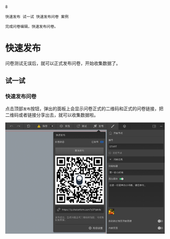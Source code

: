 ```index
8
```
```tag
快速发布 试一试 快速发布问卷 案例
```
```summary
完成问卷编辑，快速发布问卷。
```
# 快速发布
问卷测试无误后，就可以正式发布问卷，开始收集数据了。

## 试一试

### 快速发布问卷
点击顶部`发布`按钮，弹出的面板上会显示问卷正式的二维码和正式的问卷链接，把二维码或者链接分享出去，就可以收集数据啦。

<img src='./assets/08quickPublish/quickPublish.png'>
